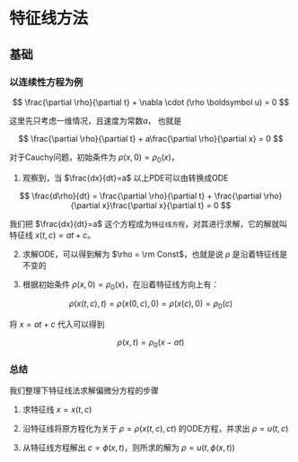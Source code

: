 # 特征线方法

## 基础
### 以连续性方程为例

$$
\frac{\partial \rho}{\partial t} + \nabla \cdot (\rho \boldsymbol u) = 0
$$

这里先只考虑一维情况，且速度为常数$a$， 也就是

$$
\frac{\partial \rho}{\partial t} + a\frac{\partial \rho}{\partial x} = 0
$$

对于Cauchy问题，初始条件为 $\rho(x, 0) = \rho_0(x)$，

1. 观察到，当 $\frac{dx}{dt}=a$ 以上PDE可以由转换成ODE
   
$$
\frac{d\rho}{dt} = \frac{\partial \rho}{\partial t} + \frac{\partial \rho}{\partial x}\frac{\partial x}{\partial t} = 0
$$
   
   我们把 $\frac{dx}{dt}=a$ 这个方程成为`特征线方程`，对其进行求解，它的解就叫特征线 $x(t, c) = at + c$。

2. 求解ODE，可以得到解为 $\rho = \rm Const$，也就是说 $\rho$ 是沿着特征线是不变的
   
3. 根据初始条件 $\rho(x, 0) = \rho_0(x)$，在沿着特征线方向上有：
   
$$
\rho(x(t,c), t) = \rho(x(0,c),0) = \rho(x(c), 0) = \rho_0(c)
$$

将 $x=at+c$ 代入可以得到

$$
\rho(x, t) = \rho_0(x-at)
$$

### 总结
我们整理下特征线法求解偏微分方程的步骤

1. 求特征线 $x = x(t, c)$

2. 沿特征线将原方程化为关于 $\rho = \rho(x(t,c), c t)$ 的ODE方程，并求出 $\rho = u(t,c)$

3. 从特征线方程解出 $c = \phi(x ,t)$，则所求的解为 $\rho = u(t, \phi(x, t))$

